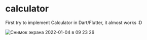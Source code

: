 # calculator

First try to implement Calculator in Dart/Flutter, it almost works :D

![Снимок экрана 2022-01-04 в 09 23 26](https://user-images.githubusercontent.com/4027138/148023599-48ea1f01-ea66-47e1-8b09-d0611c39ed12.png)
